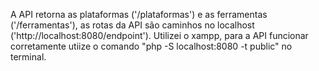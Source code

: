 A API retorna as plataformas ('/plataformas') e as ferramentas ('/ferramentas'), as rotas da API são caminhos no localhost ('http://localhost:8080/endpoint').
Utilizei o xampp, para a API funcionar corretamente utiize o comando "php -S localhost:8080 -t public" no terminal.

